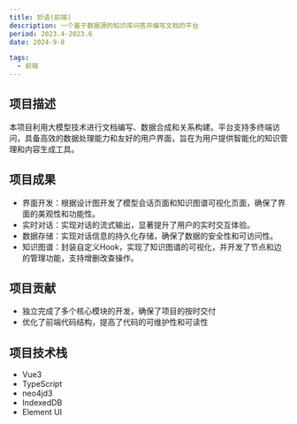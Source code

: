 ```yaml
---
title: 妙语(前端)
description: 一个基于数据源的知识库问答并编写文档的平台
period: 2023.4-2023.6
date: 2024-9-8

tags:
  - 前端
---
```

## 项目描述
本项目利用大模型技术进行文档编写、数据合成和关系构建。平台支持多终端访问，具备高效的数据处理能力和友好的用户界面，旨在为用户提供智能化的知识管理和内容生成工具。

## 项目成果
- 界面开发：根据设计图开发了模型会话页面和知识图谱可视化页面，确保了界面的美观性和功能性。
- 实时对话：实现对话的流式输出，显著提升了用户的实时交互体验。
- 数据存储：实现对话信息的持久化存储，确保了数据的安全性和可访问性。
- 知识图谱：封装自定义Hook，实现了知识图谱的可视化，并开发了节点和边的管理功能，支持增删改查操作。

## 项目贡献
- 独立完成了多个核心模块的开发，确保了项目的按时交付
- 优化了前端代码结构，提高了代码的可维护性和可读性
## 项目技术栈
- Vue3
- TypeScript
- neo4jd3
- IndexedDB
- Element UI